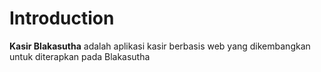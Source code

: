 Introduction
============

**Kasir Blakasutha** adalah aplikasi kasir berbasis web yang dikembangkan untuk diterapkan pada Blakasutha